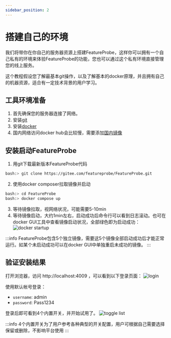 ```yaml
---
sidebar_position: 2
---
```


# 搭建自己的环境

我们将带你在你自己的服务器资源上搭建FeatureProbe，这样你可以拥有一个自己私有的环境来体验FeatureProbe的功能，您也可以通过这个私有环境直接管理您的线上服务。

这个教程假设您了解最基本git操作，以及了解基本的docker原理，并且拥有自己的机器资源，适合有一定技术背景的用户学习。

## 工具环境准备

1. 首先确保您的服务器连接了网络。
2. 安装[git](https://git-scm.com/) 
3. 安装[docker](https://www.docker.com/) 
4. 国内网络访问docker hub会比较慢，需要添加[国内镜像](https://gitee.com/featureprobe/FeatureProbe/blob/main/DOCKER_HUB.md)

## 安装启动FeatureProbe

1. 用git下载最新版本FeatureProbe代码
~~~bash
bash:> git clone https://gitee.com/featureprobe/FeatureProbe.git
~~~
2. 使用docker composer拉取镜像并启动
~~~bash
bash:> cd FeatureProbe
bash:> docker compose up
~~~
3. 等待镜像拉取，视网络状况，可能需要5-10min
4. 等待镜像启动，大约1min左右，启动成功后命令行可以看到日志滚动。也可在docker GUI工具中查看镜像启动状况，全部绿色即为启动成功：
![docker startup](/docker_startup.png)

:::info
FeatureProbe包含5个独立镜像，需要这5个镜像全部启动成功后才能正常运行。如某个未启动成功可以在docker GUI中单独重启未成功的镜像。
:::

## 验证安装结果

打开浏览器，访问 http://localhost:4009 ，可以看到以下登录页面：
![login](/docker_login.png)

使用默认帐号登录：
* `username`: admin
* `password`: Pass1234

登录后即可看到4个内置开关，并开始试用了。
![toggle list](/docker_toggle_list_cn.png)

:::info
4个内置开关为了用户参考各种典型的开关配置，用户可根据自己需要选择保留或删除，不影响平台使用
:::